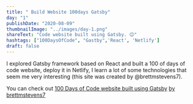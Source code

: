 ```yaml
---
title: " Build Website 100days Gatsby"
day: "1"
publishDate: "2020-08-09"
thumbnailImage: "../images/day-1.png"
shareText: "Code website built using Gatsby. 😊"
hashtags: ["100DaysOfCode", "Gastby",'React', 'Netlify']
draft: false
---
```


I explored Gatsby framework based on React and built a 100 of days of code website, deploy it in Netlify, I learn a lot of some technologies that seem me very interesting (this site was created by @brettmstevens7).

You can check out <a href="https://www.software.com/src/how-to-set-up-your-own-personal-website-for-100-days-of-code" target="_blank">100 Days of Code website built using Gatsby</a> <a href= 'https://github.com/brettmstevens7/100-days-of-code-site'> by brettmstevens7 </a> 
